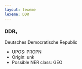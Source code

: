 ```yaml
---
layout: lexeme
lexeme: DDR
---
```


###  DDR₁

Deutsches Democratische Republic
* UPOS:  PROPN
* Origin:  unk
* Possible NER class:  GEO

